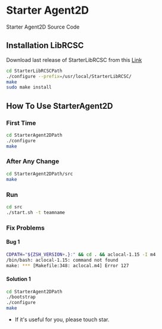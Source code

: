 # Starter Agent2D  
Starter Agent2D Source Code  
## Installation LibRCSC
Download last release of StarterLibRCSC from this [Link](https://github.com/RCSS-IR/StarterLibRCSC)
```bash
cd StarterLibRCSCPath
./configure --prefix=/usr/local/StarterLibRCSC/
make  
sudo make install
```  

## How To Use StarterAgent2D
### First Time
```bash
cd StarterAgent2DPath
./configure
make  
```
### After Any Change
```bash
cd StarterAgent2DPath/src
make
```
### Run
```bash
cd src
./start.sh -t teamname
```
### Fix Problems

#### Bug 1
```bash
CDPATH="${ZSH_VERSION+.}:" && cd . && aclocal-1.15 -I m4
/bin/bash: aclocal-1.15: command not found
make: *** [Makefile:348: aclocal.m4] Error 127
```
#### Solution 1
```bash
cd StarterAgent2DPath
./bootstrap
./configure
make  
```

* If it's useful for you, please touch star.
